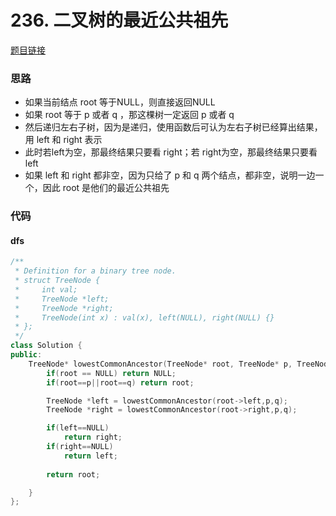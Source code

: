 # 236. 二叉树的最近公共祖先
[题目链接](https://leetcode-cn.com/problems/lowest-common-ancestor-of-a-binary-tree/)

### 思路
* 如果当前结点 root 等于NULL，则直接返回NULL
* 如果 root 等于 p 或者 q ，那这棵树一定返回 p 或者 q
*  然后递归左右子树，因为是递归，使用函数后可认为左右子树已经算出结果，用 left 和 right 表示
*  此时若left为空，那最终结果只要看 right；若 right为空，那最终结果只要看 left
*   如果 left 和 right 都非空，因为只给了 p 和 q 两个结点，都非空，说明一边一个，因此 root 是他们的最近公共祖先



### 代码

#### dfs



```cpp
/**
 * Definition for a binary tree node.
 * struct TreeNode {
 *     int val;
 *     TreeNode *left;
 *     TreeNode *right;
 *     TreeNode(int x) : val(x), left(NULL), right(NULL) {}
 * };
 */
class Solution {
public:
    TreeNode* lowestCommonAncestor(TreeNode* root, TreeNode* p, TreeNode* q) {
        if(root == NULL) return NULL;
        if(root==p||root==q) return root;

        TreeNode *left = lowestCommonAncestor(root->left,p,q);
        TreeNode *right = lowestCommonAncestor(root->right,p,q);

        if(left==NULL)
            return right;
        if(right==NULL)
            return left;
        
        return root;

    }
};
```

